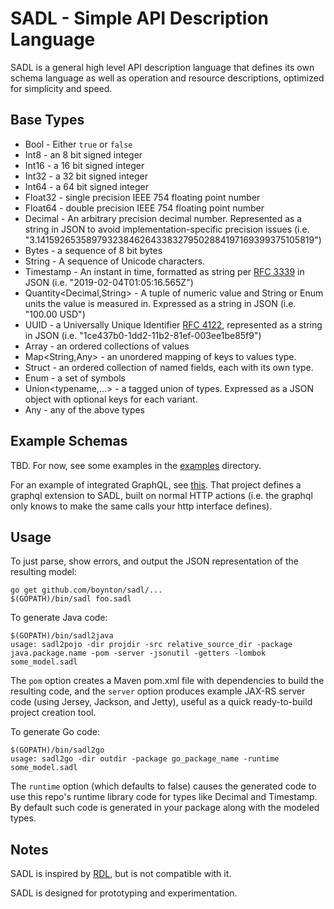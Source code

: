 # SADL - Simple API Description Language

SADL is a general high level API description language that defines its own schema language as well as operation and resource
descriptions, optimized for simplicity and speed.

## Base Types

- Bool - Either `true` or `false`
- Int8 - an 8 bit signed integer
- Int16 - a 16 bit signed integer
- Int32 - a 32 bit signed integer
- Int64 - a 64 bit signed integer
- Float32 - single precision IEEE 754 floating point number
- Float64 - double precision IEEE 754 floating point number
- Decimal - An arbitrary precision decimal number. Represented as a string in JSON to avoid implementation-specific precision issues (i.e. "3.141592653589793238462643383279502884197169399375105819")
- Bytes - a sequence of 8 bit bytes
- String - A sequence of Unicode characters.
- Timestamp - An instant in time, formatted as string per [RFC 3339](http://tools.ietf.org/html/rfc3339) in JSON (i.e. "2019-02-04T01:05:16.565Z")
- Quantity<Decimal,String> - A tuple of numeric value and String or Enum units the value is measured in. Expressed as a string in JSON (i.e. "100.00 USD")
- UUID - a Universally Unique Identifier [RFC 4122](http://tools.ietf.org/html/rfc4122), represented as a string in JSON (i.e. "1ce437b0-1dd2-11b2-81ef-003ee1be85f9")
- Array<Any> - an ordered collections of values
- Map<String,Any> - an unordered mapping of keys to values type.
- Struct - an ordered collection of named fields, each with its own type.
- Enum - a set of symbols
- Union<typename,...> - a tagged union of types. Expressed as a JSON object with optional keys for each variant.
- Any - any of the above types

## Example Schemas

TBD. For now, see some examples in the [examples](https://github.com/boynton/sadl/tree/master/examples) directory.

For an example of integrated GraphQL, see [this](https://github.com/boynton/sadl2javagql). That project defines a graphql
extension to SADL, built on normal HTTP actions (i.e. the graphql only knows to make the same calls your http interface defines).

## Usage

To just parse, show errors, and output the JSON representation of the resulting model:

    go get github.com/boynton/sadl/...
    $(GOPATH)/bin/sadl foo.sadl

To generate Java code:

    $(GOPATH)/bin/sadl2java
    usage: sadl2pojo -dir projdir -src relative_source_dir -package java.package.name -pom -server -jsonutil -getters -lombok some_model.sadl

The `pom` option creates a Maven pom.xml file with dependencies to build the resulting code, and the `server` option produces example JAX-RS server code (using
Jersey, Jackson, and Jetty), useful as a quick ready-to-build project creation tool.

To generate Go code:

    $(GOPATH)/bin/sadl2go
    usage: sadl2go -dir outdir -package go_package_name -runtime some_model.sadl

The `runtime` option (which defaults to false) causes the generated code to use this repo's runtime library code for types like Decimal and Timestamp. By default
such code is generated in your package along with the modeled types.

## Notes

SADL is inspired by [RDL](https://github.com/ardielle), but is not compatible with it.

SADL is designed for prototyping and experimentation.








